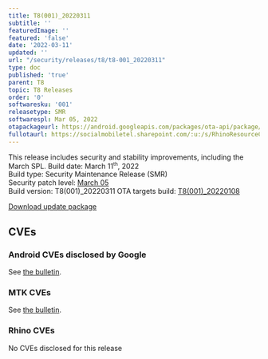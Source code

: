 ```yaml
---
title: T8(001)_20220311
subtitle: ''
featuredImage: ''
featured: 'false'
date: '2022-03-11'
updated: ''
url: "/security/releases/t8/t8-001_20220311"
type: doc
published: 'true'
parent: T8
topic: T8 Releases
order: '0'
softwaresku: '001'
releasetype: SMR
softwarespl: Mar 05, 2022
otapackageurl: https://android.googleapis.com/packages/ota-api/package/fbfd0c8adaa89a3a557cb36c9d5a8ff58405dcd6.zip
fullotaurl: https://socialmobiletel.sharepoint.com/:u:/s/RhinoResourceCentre/ES_vxKcgoI5JqTiRingvsAUBsV8HjaDh5GJNxhhEbowsZw?e=QEYOQh
---
```


This release includes security and stability improvements, including the March SPL.
Build date: March 11<sup><small>th</small></sup>, 2022  
Build type: Security Maintenance Release (SMR)  
Security patch level: [March 05](https://source.android.com/security/bulletin/2022-03-01)  
Build version: T8(001)_20220311
OTA targets build: [T8(001)_20220108](/security/releases/t8/t8-001_20220108)

<i class="far fa-cloud-download-alt"></i> [Download update package](https://android.googleapis.com/packages/ota-api/package/fbfd0c8adaa89a3a557cb36c9d5a8ff58405dcd6.zip)

## CVEs
### Android CVEs disclosed by Google

See [the bulletin](https://source.android.com/security/bulletin/2022-03-01).

### MTK CVEs

See [the bulletin](https://source.android.com/security/bulletin/2022-03-01#mediatek-components-05).

### Rhino CVEs
No CVEs disclosed for this release
